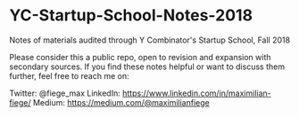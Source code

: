 # YC-Startup-School-Notes-2018
Notes of materials audited through Y Combinator's Startup School, Fall 2018

Please consider this a public repo, open to revision and expansion with secondary sources. If you find these notes helpful or want to discuss them further, feel free to reach me on:

Twitter: @fiege_max
LinkedIn: https://www.linkedin.com/in/maximilian-fiege/
Medium: https://medium.com/@maximilianfiege
